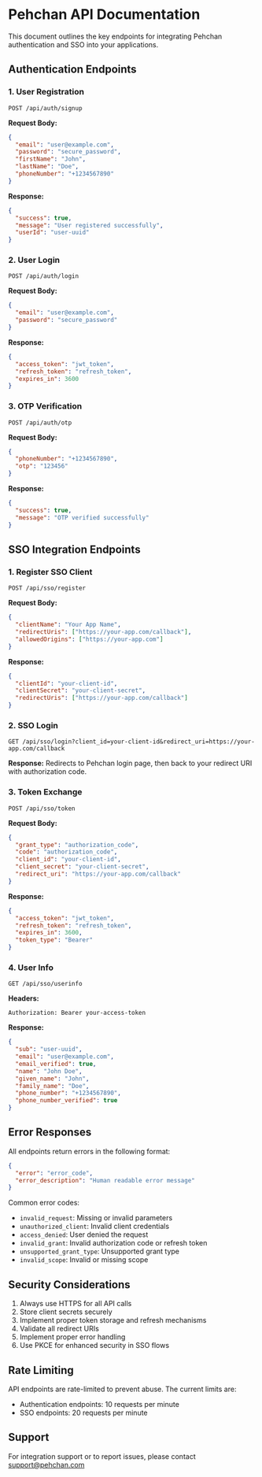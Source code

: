# Pehchan API Documentation

This document outlines the key endpoints for integrating Pehchan authentication and SSO into your applications.

## Authentication Endpoints

### 1. User Registration
```http
POST /api/auth/signup
```

**Request Body:**
```json
{
  "email": "user@example.com",
  "password": "secure_password",
  "firstName": "John",
  "lastName": "Doe",
  "phoneNumber": "+1234567890"
}
```

**Response:**
```json
{
  "success": true,
  "message": "User registered successfully",
  "userId": "user-uuid"
}
```

### 2. User Login
```http
POST /api/auth/login
```

**Request Body:**
```json
{
  "email": "user@example.com",
  "password": "secure_password"
}
```

**Response:**
```json
{
  "access_token": "jwt_token",
  "refresh_token": "refresh_token",
  "expires_in": 3600
}
```

### 3. OTP Verification
```http
POST /api/auth/otp
```

**Request Body:**
```json
{
  "phoneNumber": "+1234567890",
  "otp": "123456"
}
```

**Response:**
```json
{
  "success": true,
  "message": "OTP verified successfully"
}
```

## SSO Integration Endpoints

### 1. Register SSO Client
```http
POST /api/sso/register
```

**Request Body:**
```json
{
  "clientName": "Your App Name",
  "redirectUris": ["https://your-app.com/callback"],
  "allowedOrigins": ["https://your-app.com"]
}
```

**Response:**
```json
{
  "clientId": "your-client-id",
  "clientSecret": "your-client-secret",
  "redirectUris": ["https://your-app.com/callback"]
}
```

### 2. SSO Login
```http
GET /api/sso/login?client_id=your-client-id&redirect_uri=https://your-app.com/callback
```

**Response:**
Redirects to Pehchan login page, then back to your redirect URI with authorization code.

### 3. Token Exchange
```http
POST /api/sso/token
```

**Request Body:**
```json
{
  "grant_type": "authorization_code",
  "code": "authorization_code",
  "client_id": "your-client-id",
  "client_secret": "your-client-secret",
  "redirect_uri": "https://your-app.com/callback"
}
```

**Response:**
```json
{
  "access_token": "jwt_token",
  "refresh_token": "refresh_token",
  "expires_in": 3600,
  "token_type": "Bearer"
}
```

### 4. User Info
```http
GET /api/sso/userinfo
```

**Headers:**
```
Authorization: Bearer your-access-token
```

**Response:**
```json
{
  "sub": "user-uuid",
  "email": "user@example.com",
  "email_verified": true,
  "name": "John Doe",
  "given_name": "John",
  "family_name": "Doe",
  "phone_number": "+1234567890",
  "phone_number_verified": true
}
```

## Error Responses

All endpoints return errors in the following format:

```json
{
  "error": "error_code",
  "error_description": "Human readable error message"
}
```

Common error codes:
- `invalid_request`: Missing or invalid parameters
- `unauthorized_client`: Invalid client credentials
- `access_denied`: User denied the request
- `invalid_grant`: Invalid authorization code or refresh token
- `unsupported_grant_type`: Unsupported grant type
- `invalid_scope`: Invalid or missing scope

## Security Considerations

1. Always use HTTPS for all API calls
2. Store client secrets securely
3. Implement proper token storage and refresh mechanisms
4. Validate all redirect URIs
5. Implement proper error handling
6. Use PKCE for enhanced security in SSO flows

## Rate Limiting

API endpoints are rate-limited to prevent abuse. The current limits are:
- Authentication endpoints: 10 requests per minute
- SSO endpoints: 20 requests per minute

## Support

For integration support or to report issues, please contact support@pehchan.com 